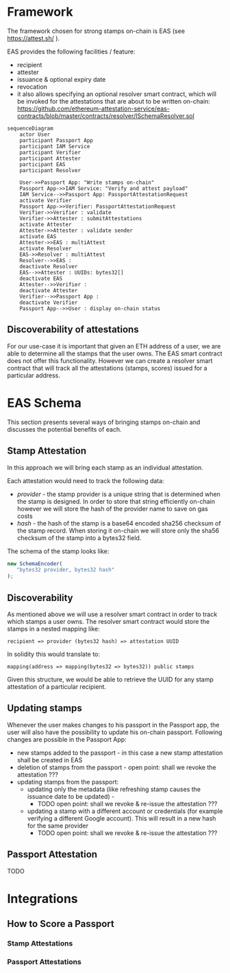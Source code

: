 # Framework
The framework chosen for strong stamps on-chain is EAS (see https://attest.sh/ ).

EAS provides the following facilities / feature:
- recipient
- attester
- issuance & optional expiry date
- revocation
- it also allows specifying an optional resolver smart contract, which will be invoked for the attestations that are about to be written on-chain: https://github.com/ethereum-attestation-service/eas-contracts/blob/master/contracts/resolver/ISchemaResolver.sol

```mermaid
sequenceDiagram
    actor User
    participant Passport App
    participant IAM Service
    participant Verifier
    participant Attester
    participant EAS
    participant Resolver

    User->>Passport App: "Write stamps on-chain"
    Passport App->>IAM Service: "Verify and attest payload"
    IAM Service-->>Passport App: PassportAttestationRequest
    activate Verifier
    Passport App->>Verifier: PassportAttestationRequest
    Verifier->>Verifier : validate
    Verifier->>Attester : submitAttestations
    activate Attester
    Attester->>Attester : validate sender
    activate EAS
    Attester->>EAS : multiAttest
    activate Resolver
    EAS->>Resolver : multiAttest
    Resolver-->>EAS : 
    deactivate Resolver
    EAS-->>Attester : UUIDs: bytes32[]
    deactivate EAS
    Attester-->>Verifier : 
    deactivate Attester
    Verifier-->>Passport App : 
    deactivate Verifier
    Passport App-->>User : display on-chain status
```


## Discoverability of attestations
For our use-case it is important that given an ETH address of a user, we are able to determine all the stamps that the user owns.
The EAS smart contract does not offer this functionality.
However we can create a resolver smart contract that will track all the attestations (stamps, scores) issued for a particular address.


# EAS Schema
This section presents several ways of bringing stamps on-chain and discusses the potential benefits of each.

## Stamp Attestation
In this approach we will bring each stamp as an individual attestation.

Each attestation would need to track the following data:

- *provider* - the stamp provider is a unique string that is determined when the stamp is designed. In order to store that string efficiently on-chain however we will store the hash of the provider name to save on gas costs
- *hash* - the hash of the stamp is a base64 encoded sha256 checksum of the stamp record. When storing it on-chain we will store only the sha56 checksum of the stamp into a bytes32 field.

The schema of the stamp looks like:
```js
new SchemaEncoder(
   "bytes32 provider, bytes32 hash"
);
```


## Discoverability
As mentioned above we will use a resolver smart contract in order to track which stamps a user owns. The resolver smart contract would store the stamps in a nested mapping like:

    recipient => provider (bytes32 hash) => attestation UUID

In solidity this would translate to:

    mapping(address => mapping(bytes32 => bytes32)) public stamps

Given this structure, we would be able to retrieve the UUID for any stamp attestation of a particular recipient. 

## Updating stamps
Whenever the user makes changes to his passport in the Passport app, the user will also have the possibility to update his on-chain passport.
Following changes are possible in the Passport App:
- new stamps added to the passport - in this case a new stamp attestation shall be created in EAS
- deletion of stamps from the passport - open point: shall we revoke the attestation ???
- updating stamps from the passport:
    - updating only the metadata (like refreshing stamp causes the issuance date to be updated) - 
        - TODO open point: shall we revoke & re-issue the attestation ???
    - updating a stamp with a different account or credentials (for example verifying a different Google account). This will result in a new hash for the same provider 
        - TODO open point: shall we revoke & re-issue the attestation ???

## Passport Attestation
TODO

# Integrations
## How to Score a Passport
### Stamp Attestations
### Passport Attestations
